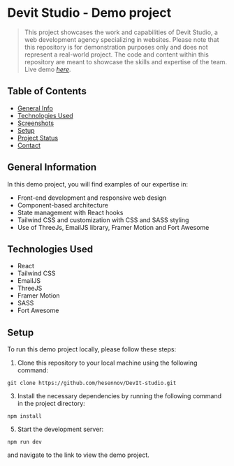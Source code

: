 # Devit Studio - Demo project
> This project showcases the work and capabilities of Devit Studio, a web development agency specializing in websites.
> Please note that this repository is for demonstration purposes only and does not represent a real-world project.
> The code and content within this repository are meant to showcase the skills and expertise of the team.
> Live demo [_here_](https://devit-studio.netlify.app/).

## Table of Contents
* [General Info](#general-information)
* [Technologies Used](#technologies-used)
* [Screenshots](#screenshots)
* [Setup](#setup)
* [Project Status](#project-status)
* [Contact](#contact)

## General Information
In this demo project, you will find examples of our expertise in:
- Front-end development and responsive web design
- Component-based architecture
- State management with React hooks
- Tailwind CSS and customization with CSS and SASS styling
- Use of ThreeJs, EmailJS library, Framer Motion and Fort Awesome

## Technologies Used
- React
- Tailwind CSS
- EmailJS
- ThreeJS
- Framer Motion
- SASS
- Fort Awesome


## Setup
To run this demo project locally, please follow these steps:
1. Clone this repository to your local machine using the following command:
   
`git clone https://github.com/hesennov/DevIt-studio.git`

3. Install the necessary dependencies by running the following command in the project directory:
   
`npm install`

5. Start the development server:
   
`npm run dev`

and navigate to the link to view the demo project.

